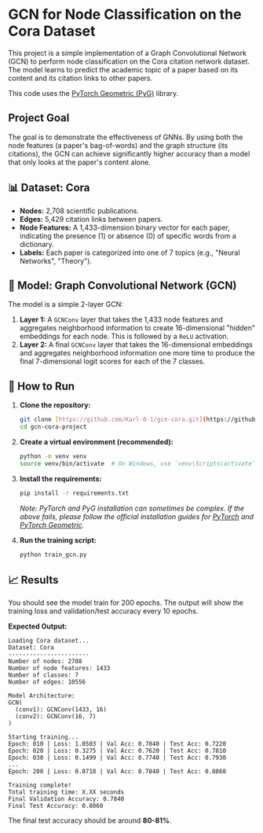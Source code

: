 # GCN for Node Classification on the Cora Dataset

This project is a simple implementation of a Graph Convolutional Network (GCN) to perform node classification on the Cora citation network dataset. The model learns to predict the academic topic of a paper based on its content and its citation links to other papers.

This code uses the [PyTorch Geometric (PyG)](https://pytorch-geometric.readthedocs.io/en/latest/) library.

## Project Goal

The goal is to demonstrate the effectiveness of GNNs. By using both the node features (a paper's bag-of-words) and the graph structure (its citations), the GCN can achieve significantly higher accuracy than a model that only looks at the paper's content alone.

## 📊 Dataset: Cora

* **Nodes:** 2,708 scientific publications.
* **Edges:** 5,429 citation links between papers.
* **Node Features:** A 1,433-dimension binary vector for each paper, indicating the presence (1) or absence (0) of specific words from a dictionary.
* **Labels:** Each paper is categorized into one of 7 topics (e.g., "Neural Networks", "Theory").

## 🧠 Model: Graph Convolutional Network (GCN)

The model is a simple 2-layer GCN:
1.  **Layer 1:** A `GCNConv` layer that takes the 1,433 node features and aggregates neighborhood information to create 16-dimensional "hidden" embeddings for each node. This is followed by a `ReLU` activation.
2.  **Layer 2:** A final `GCNConv` layer that takes the 16-dimensional embeddings and aggregates neighborhood information one more time to produce the final 7-dimensional logit scores for each of the 7 classes.

## 🚀 How to Run

1.  **Clone the repository:**
    ```bash
    git clone [https://github.com/Karl-0-1/gcn-cora.git](https://github.com/Karl-0-1/gcn-cora.git)
    cd gcn-cora-project
    ```

2.  **Create a virtual environment (recommended):**
    ```bash
    python -m venv venv
    source venv/bin/activate  # On Windows, use `venv\Scripts\activate`
    ```

3.  **Install the requirements:**
    ```bash
    pip install -r requirements.txt
    ```
    *Note: PyTorch and PyG installation can sometimes be complex. If the above fails, please follow the official installation guides for [PyTorch](https://pytorch.org/get-started/locally/) and [PyTorch Geometric](https://pytorch-geometric.readthedocs.io/en/latest/install/installation.html).*

4.  **Run the training script:**
    ```bash
    python train_gcn.py
    ```

## 📈 Results

You should see the model train for 200 epochs. The output will show the training loss and validation/test accuracy every 10 epochs.

**Expected Output:**
```
Loading Cora dataset...
Dataset: Cora
-----------------------
Number of nodes: 2708
Number of node features: 1433
Number of classes: 7
Number of edges: 10556

Model Architecture:
GCN(
  (conv1): GCNConv(1433, 16)
  (conv2): GCNConv(16, 7)
)

Starting training...
Epoch: 010 | Loss: 1.0503 | Val Acc: 0.7040 | Test Acc: 0.7220
Epoch: 020 | Loss: 0.3275 | Val Acc: 0.7620 | Test Acc: 0.7810
Epoch: 030 | Loss: 0.1499 | Val Acc: 0.7740 | Test Acc: 0.7930
...
Epoch: 200 | Loss: 0.0718 | Val Acc: 0.7840 | Test Acc: 0.8060

Training complete!
Total training time: X.XX seconds
Final Validation Accuracy: 0.7840
Final Test Accuracy: 0.8060
```
The final test accuracy should be around **80-81%**.
